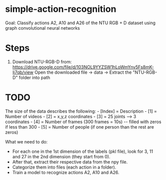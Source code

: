 # simple-action-recognition
Goal: Classify actions A2, A10 and A26 of the NTU RGB + D dataset using graph convolutional neural networks

# Steps
1) Download NTU-RGB-D from:
   https://drive.google.com/file/d/103NOL9YYZSW1hLoWmYnv5Fs8mK-Ij7qb/view
   Open the downloaded file -> data -> Extract the "NTU-RGB-D" folder into path
   
# TODO
   The size of the data describes the following:
      - [Index] = Description
      - [1] = Number of videos
      - [2] = x,y,z coordinates 
      - [3] = 25 joints --> 3 coordinates
      - [4] = Number of frames (300 frames = 10s) -- filled with zeros if less than 300
      - [5] = Number of people (if one person than the rest are zeros)
   
   What we need to do:
   
   - For each one in the 1st dimension of the labels (pkl file), look for 3, 11 and 27 in the 2nd dimension (they start from 0).
   - After that, extract their respective data from the npy file.
   - Categorize them into files (each action in a folder).
   - Train a model to recognize actions A2, A10 and A26.
